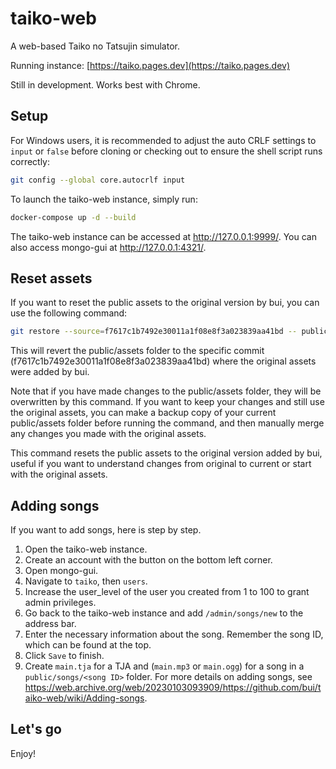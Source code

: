 # taiko-web
A web-based Taiko no Tatsujin simulator.

Running instance: [https://taiko.pages.dev](https://taiko.pages.dev)

Still in development. Works best with Chrome.

## Setup

For Windows users, it is recommended to adjust the auto CRLF settings to `input` or `false` before cloning or checking out to ensure the shell script runs correctly:
```bash
git config --global core.autocrlf input
```

To launch the taiko-web instance, simply run:
```bash
docker-compose up -d --build
```

The taiko-web instance can be accessed at http://127.0.0.1:9999/. You can also access mongo-gui at http://127.0.0.1:4321/.

## Reset assets

If you want to reset the public assets to the original version by bui, you can use the following command:
```bash
git restore --source=f7617c1b7492e30011a1f08e8f3a023839aa41bd -- public/assets
```

This will revert the public/assets folder to the specific commit (f7617c1b7492e30011a1f08e8f3a023839aa41bd) where the original assets were added by bui.

Note that if you have made changes to the public/assets folder, they will be overwritten by this command. If you want to keep your changes and still use the original assets, you can make a backup copy of your current public/assets folder before running the command, and then manually merge any changes you made with the original assets.

This command resets the public assets to the original version added by bui, useful if you want to understand changes from original to current or start with the original assets.

## Adding songs

If you want to add songs, here is step by step.
1. Open the taiko-web instance.
2. Create an account with the button on the bottom left corner.
3. Open mongo-gui.
4. Navigate to `taiko`, then `users`.
5. Increase the user_level of the user you created from 1 to 100 to grant admin privileges.
6. Go back to the taiko-web instance and add `/admin/songs/new` to the address bar.
7. Enter the necessary information about the song. Remember the song ID, which can be found at the top.
8. Click `Save` to finish.
9. Create `main.tja` for a TJA and (`main.mp3` or `main.ogg`) for a song in a `public/songs/<song ID>` folder. For more details on adding songs, see https://web.archive.org/web/20230103093909/https://github.com/bui/taiko-web/wiki/Adding-songs.

## Let's go

Enjoy!
